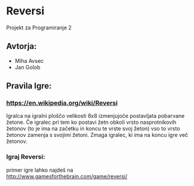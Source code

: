 # Reversi
 Projekt za Programiranje 2
## Avtorja: 
+ Miha Avsec
+ Jan Golob

## Pravila Igre:
### https://en.wikipedia.org/wiki/Reversi
Igralca na  igralni ploščo velikosti 8x8 izmenjujoče postavljata pobarvane žetone. Če igralec pri tem ko postavi žetn obkoli vrsto nasprotnikovih žetonov (to je ima na začetku in koncu te vrste svoj žeton) vso to vrsto žetonov zamenja s svojimi žetoni. Zmaga igralec, ki ima na koncu igre več žetonov.

### Igraj Reversi:
 primer igre lahko najdeš na http://www.gamesforthebrain.com/game/reversi/

